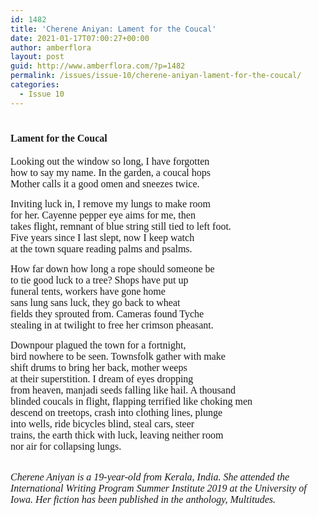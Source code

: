 ```yaml
---
id: 1482
title: 'Cherene Aniyan: Lament for the Coucal'
date: 2021-01-17T07:00:27+00:00
author: amberflora
layout: post
guid: http://www.amberflora.com/?p=1482
permalink: /issues/issue-10/cherene-aniyan-lament-for-the-coucal/
categories:
  - Issue 10
---
```

# <span style="font-size: 12pt; font-family: georgia, palatino, serif;">Lament for the Coucal</span>

<span style="font-size: 12pt; font-family: georgia, palatino, serif;">Looking out the window so long, I have forgotten<br /> how to say my name. In the garden, a coucal hops<br /> Mother calls it a good omen and sneezes twice.</span>

<span style="font-size: 12pt; font-family: georgia, palatino, serif;">Inviting luck in, I remove my lungs to make room<br /> for her. Cayenne pepper eye aims for me, then<br /> takes flight, remnant of blue string still tied to left foot.<br /> Five years since I last slept, now I keep watch<br /> at the town square reading palms and psalms.</span>

<span style="font-size: 12pt; font-family: georgia, palatino, serif;">How far down how long a rope should someone be<br /> to tie good luck to a tree? Shops have put up<br /> funeral tents, workers have gone home<br /> sans lung sans luck, they go back to wheat<br /> fields they sprouted from. Cameras found Tyche<br /> stealing in at twilight to free her crimson pheasant.</span>

<span style="font-size: 12pt; font-family: georgia, palatino, serif;">Downpour plagued the town for a fortnight,<br /> bird nowhere to be seen. Townsfolk gather with make<br /> shift drums to bring her back, mother weeps<br /> at their superstition. I dream of eyes dropping<br /> from heaven, manjadi seeds falling like hail. A thousand<br /> blinded coucals in flight, flapping terrified like choking men<br /> descend on treetops, crash into clothing lines, plunge<br /> into wells, ride bicycles blind, steal cars, steer<br /> trains, the earth thick with luck, leaving neither room<br /> nor air for collapsing lungs.</span>

&nbsp;  
<span style="font-size: 12pt; font-family: georgia, palatino, serif;"><em>Cherene Aniyan is a 19-year-old from Kerala, India. She attended the International Writing Program Summer Institute 2019 at the University of Iowa. Her fiction has been published in the anthology, Multitudes.</em></span>